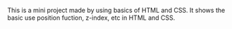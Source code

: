 This is a mini project made by using basics of HTML and CSS. It shows the basic use position fuction, z-index, etc in HTML and CSS.
